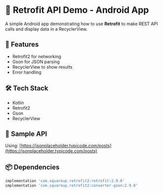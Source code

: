 # 📱 Retrofit API Demo - Android App

A simple Android app demonstrating how to use **Retrofit** to make REST API calls and display data in a RecyclerView.

## 🚀 Features
- Retrofit2 for networking
- Gson for JSON parsing
- RecyclerView to show results
- Error handling

## 🛠 Tech Stack
- Kotlin
- Retrofit2
- Gson
- RecyclerView

## 🔗 Sample API
Using: [https://jsonplaceholder.typicode.com/posts](https://jsonplaceholder.typicode.com/posts)

## 📦 Dependencies
```gradle
implementation 'com.squareup.retrofit2:retrofit:2.9.0'
implementation 'com.squareup.retrofit2:converter-gson:2.9.0'
